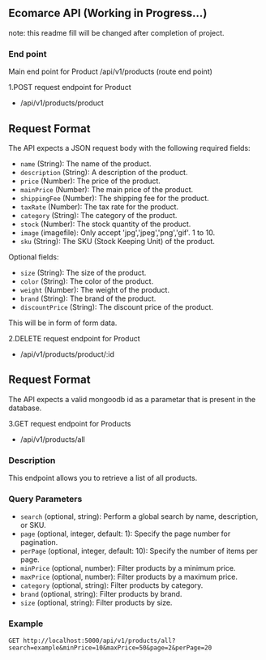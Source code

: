 ## Ecomarce API (Working in Progress...)

note: this readme fill will be changed after completion of project.

### End point

Main end point for Product
/api/v1/products (route end point)

1.POST request endpoint for Product

- /api/v1/products/product

## Request Format

The API expects a JSON request body with the following required fields:

- `name` (String): The name of the product.
- `description` (String): A description of the product.
- `price` (Number): The price of the product.
- `mainPrice` (Number): The main price of the product.
- `shippingFee` (Number): The shipping fee for the product.
- `taxRate` (Number): The tax rate for the product.
- `category` (String): The category of the product.
- `stock` (Number): The stock quantity of the product.
- `image` (imagefile): Only accept 'jpg','jpeg','png','gif'. 1 to 10.
- `sku` (String): The SKU (Stock Keeping Unit) of the product.

Optional fields:

- `size` (String): The size of the product.
- `color` (String): The color of the product.
- `weight` (Number): The weight of the product.
- `brand` (String): The brand of the product.
- `discountPrice` (String): The discount price of the product.

This will be in form of form data.

2.DELETE request endpoint for Product

- /api/v1/products/product/:id

## Request Format

The API expects a valid mongoodb id as a parametar that is present in the database.

3.GET request endpoint for Products

- /api/v1/products/all

### Description

This endpoint allows you to retrieve a list of all products.

### Query Parameters

- `search` (optional, string): Perform a global search by name, description, or SKU.
- `page` (optional, integer, default: 1): Specify the page number for pagination.
- `perPage` (optional, integer, default: 10): Specify the number of items per page.
- `minPrice` (optional, number): Filter products by a minimum price.
- `maxPrice` (optional, number): Filter products by a maximum price.
- `category` (optional, string): Filter products by category.
- `brand` (optional, string): Filter products by brand.
- `size` (optional, string): Filter products by size.

### Example

```http
GET http://localhost:5000/api/v1/products/all?search=example&minPrice=10&maxPrice=50&page=2&perPage=20
```
